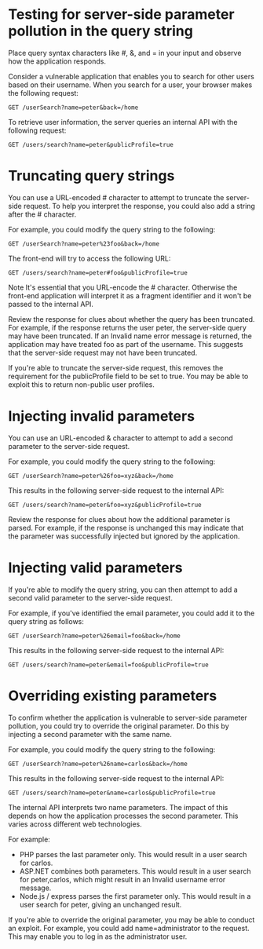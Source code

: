 # Testing for server-side parameter pollution in the query string

Place query syntax characters like #, &, and = in your input and observe how the application responds.

Consider a vulnerable application that enables you to search for other users based on their username. When you search for a user, your browser makes the following request:

```GET /userSearch?name=peter&back=/home```

To retrieve user information, the server queries an internal API with the following request:

```GET /users/search?name=peter&publicProfile=true```




# Truncating query strings
You can use a URL-encoded # character to attempt to truncate the server-side request. To help you interpret the response, you could also add a string after the # character.

For example, you could modify the query string to the following:

```GET /userSearch?name=peter%23foo&back=/home```

The front-end will try to access the following URL:


```GET /users/search?name=peter#foo&publicProfile=true```

Note
It's essential that you URL-encode the # character. Otherwise the front-end application will interpret it as a fragment identifier and it won't be passed to the internal API.

Review the response for clues about whether the query has been truncated. For example, if the response returns the user peter, the server-side query may have been truncated. If an Invalid name error message is returned, the application may have treated foo as part of the username. This suggests that the server-side request may not have been truncated.

If you're able to truncate the server-side request, this removes the requirement for the publicProfile field to be set to true. You may be able to exploit this to return non-public user profiles.





# Injecting invalid parameters
You can use an URL-encoded & character to attempt to add a second parameter to the server-side request.

For example, you could modify the query string to the following:

```GET /userSearch?name=peter%26foo=xyz&back=/home```

This results in the following server-side request to the internal API:

```GET /users/search?name=peter&foo=xyz&publicProfile=true```

Review the response for clues about how the additional parameter is parsed. For example, if the response is unchanged this may indicate that the parameter was successfully injected but ignored by the application.




# Injecting valid parameters
If you're able to modify the query string, you can then attempt to add a second valid parameter to the server-side request.

For example, if you've identified the email parameter, you could add it to the query string as follows:

```GET /userSearch?name=peter%26email=foo&back=/home```

This results in the following server-side request to the internal API:

```GET /users/search?name=peter&email=foo&publicProfile=true```





# Overriding existing parameters
To confirm whether the application is vulnerable to server-side parameter pollution, you could try to override the original parameter. Do this by injecting a second parameter with the same name.

For example, you could modify the query string to the following:

```GET /userSearch?name=peter%26name=carlos&back=/home```

This results in the following server-side request to the internal API:

```GET /users/search?name=peter&name=carlos&publicProfile=true```

The internal API interprets two name parameters. The impact of this depends on how the application processes the second parameter. This varies across different web technologies. 

For example:

- PHP parses the last parameter only. This would result in a user search for carlos.
- ASP.NET combines both parameters. This would result in a user search for peter,carlos, which might result in an Invalid username error message.
- Node.js / express parses the first parameter only. This would result in a user search for peter, giving an unchanged result.
  
If you're able to override the original parameter, you may be able to conduct an exploit. For example, you could add name=administrator to the request. This may enable you to log in as the administrator user.
